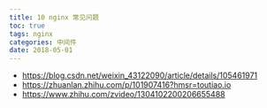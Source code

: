 ```yaml
---
title: 10 nginx 常见问题
toc: true
tags: nginx
categories: 中间件
date: 2018-05-01
---
```


- https://blog.csdn.net/weixin_43122090/article/details/105461971
- https://zhuanlan.zhihu.com/p/101907416?hmsr=toutiao.io
- https://www.zhihu.com/zvideo/1304102200206655488